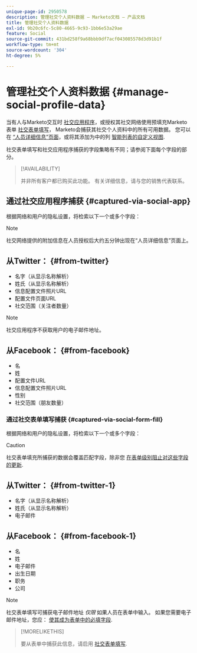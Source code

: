 ```yaml
---
unique-page-id: 2950578
description: 管理社交个人资料数据 — Marketo文档 — 产品文档
title: 管理社交个人资料数据
exl-id: 9b20c6fc-5c80-4665-9c93-1bb6e53a29ae
feature: Social
source-git-commit: 431bd258f9a68bbb9df7acf043085578d3d91b1f
workflow-type: tm+mt
source-wordcount: '304'
ht-degree: 5%

---
```


# 管理社交个人资料数据 {#manage-social-profile-data}

当有人与Marketo交互时 [社交应用程序](/help/marketo/product-docs/demand-generation/social/configuring-social-actions/customize-social-app-button.md)，或授权其社交网络使用预填充Marketo表单 [社交表单填写](/help/marketo/product-docs/demand-generation/forms/form-actions/enable-social-form-fill-on-a-form.md)， Marketo会捕获其社交个人资料中的所有可用数据。 您可以在 [“人员详细信息”页面](/help/marketo/product-docs/core-marketo-concepts/smart-lists-and-static-lists/managing-people-in-smart-lists/using-the-person-detail-page.md)，或将其添加为中的列 [智能列表的自定义视图](/help/marketo/product-docs/core-marketo-concepts/smart-lists-and-static-lists/using-smart-lists/create-and-change-views-for-lists-and-smart-list.md).

社交表单填写和社交应用程序捕获的字段集略有不同；请参阅下面每个字段的部分。

>[!AVAILABILITY]
>
>并非所有客户都已购买此功能。 有关详细信息，请与您的销售代表联系。

## 通过社交应用程序捕获 {#captured-via-social-app}

根据网络和用户的隐私设置，将检索以下一个或多个字段：

>[!NOTE]
>
>社交网络提供的附加信息在人员授权后大约五分钟出现在“人员详细信息”页面上。

## 从Twitter： {#from-twitter}

* 名字（从显示名称解析）
* 姓氏（从显示名称解析）
* 信息配置文件照片URL
* 配置文件页面URL
* 社交范围（关注者数量）

>[!NOTE]
>
>社交应用程序不获取用户的电子邮件地址。

## 从Facebook： {#from-facebook}

* 名
* 姓
* 配置文件URL
* 信息配置文件照片URL
* 性别
* 社交范围（朋友数量）

### 通过社交表单填写捕获 {#captured-via-social-form-fill}

根据网络和用户的隐私设置，将检索以下一个或多个字段：

>[!CAUTION]
>
>社交表单填充所捕获的数据会覆盖匹配字段，除非您 [在表单级别阻止对这些字段的更新](/help/marketo/product-docs/administration/field-management/block-updates-to-a-field.md).

## 从Twitter： {#from-twitter-1}

* 名字（从显示名称解析）
* 姓氏（从显示名称解析）
* 电子邮件

## 从Facebook： {#from-facebook-1}

* 名
* 姓
* 电子邮件
* 出生日期
* 职务
* 公司

>[!NOTE]
>
>社交表单填写可捕获电子邮件地址 _仅限_ 如果人员在表单中输入。 如果您需要电子邮件地址，您应： [使其成为表单中的必填字段](/help/marketo/product-docs/demand-generation/forms/creating-a-form/make-a-form-field-required.md).

>[!MORELIKETHIS]
>
>要从表单中捕获此信息，请启用 [社交表单填写](/help/marketo/product-docs/demand-generation/forms/form-actions/enable-social-form-fill-on-a-form.md).
